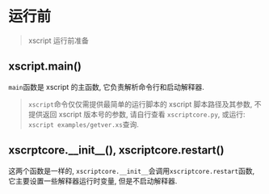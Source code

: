 # 运行前
> xscript 运行前准备

## xscript.main()
`main`函数是 xscript 的主函数, 它负责解析命令行和启动解释器.
> `xscript`命令仅仅需提供最简单的运行脚本的 xscript 脚本路径及其参数, 不提供返回 xscript 版本号的参数, 请自行查看 `xscriptcore.py`, 或运行: `xscript examples/getver.xs`查询.

## xscrptcore.\_\_init\_\_(), xscriptcore.restart()
这两个函数是一样的, `xscriptcore.__init__`会调用`xscriptcore.restart`函数, 它主要设置一些解释器运行时变量, 但是不启动解释器.

